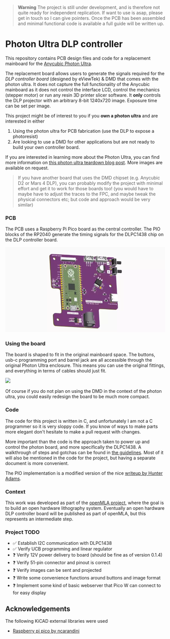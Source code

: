 > **Warning**
> The project is still under development, and is therefore not quite ready for independent replication. If want to use is asap, please get in touch so I can give pointers. Once the PCB has been assembled and minimal functional code is available a full guide will be written up.

# Photon Ultra DLP controller

This repository contains PCB design files and code for a replacement mainboard for the [Anycubic Photon Ultra](https://www.anycubic.com/pages/anycubic-photon-ultra). 

The replacement board allows users to generate the signals required for the *DLP controller board* (designed by eViewTek) & DMD that comes with the photon ultra. It does not capture the full functionality of the Anycubic mainboard as it does not control the interface LCD, control the mechanics (stepper motor) or run any resin 3D printer slicer software. It **only** controls the DLP projector with an arbitrary 8-bit 1240x720 image. Exposure time can be set per image.

This project might be of interest to you if you **own a photon ultra** and are interested in either

1. Using the photon ultra for PCB fabrication (use the DLP to expose a photoresist)
2. Are looking to use a DMD for other applications but are not ready to build your own controller board.

If you are interested in learning more about the Photon Ultra, you can find more information on [this photon ultra teardown blog post](https://nemoandrea.github.io/blog/Anycubic_DLP_teardown/). More images are available on request.

> If you have another board that uses the DMD chipset (e.g. Anycubic D2 or Mars 4 DLP), you can probably modify the project with minimal effort and get it to work for those boards too! (you would have to maybe have to adjust the traces to the FPC, and maybe tweak the physical connectors etc; but code and approach would be very similar)

### PCB

The PCB uses a Raspberry Pi Pico board as the central controller. The PIO blocks of the RP2040 generate the timing signals for the DLPC1438 chip on the DLP controller board.

![](media/board_spinaround.webp)

### Using the board

The board is shaped to fit in the original mainboard space. The buttons, usb-c programming port and barrel jack are all accessible through the original Photon Ultra enclosure. This means you can use the original fittings, and everything in terms of cables should just fit.

![](media/board_in_photon_ultra_enclosure.PNG)

Of course if you do not plan on using the DMD in the context of the photon ultra, you could easily redesign the board to be much more compact.

### Code

The code for this project is written in C, and unfortunately I am not a C programmer so it is very sloppy code. If you know of ways to make parts more elegant don't hesitate to make a pull request with changes.

More important than the code is the approach taken to power up and control the photon board, and more specifically the DLPC1438. A walkthrough of steps and gotchas can be found in [the guidelines](Guidelines.md). Most of it will also be mentioned in the code for the project, but having a separate document is more convenient.

The PIO implementation is a modified version of the nice [writeup by Hunter Adams](https://vanhunteradams.com/Pico/VGA/VGA.html#Code-organization).

### Context

This work was developed as part of the [openMLA project](https://github.com/openMLA), where the goal is to build an open hardware lithography system. Eventually an open hardware DLP controller board will be published as part of openMLA, but this represents an intermediate step. 

### Project TODO

* ✅ Establish I2C communication with DLPC1438 
* ✅ Verify UCB programming and linear regulator
* ❓ Verify 12V power delivery to board (should be fine as of version 0.1.4)
* ❓ Verify 51-pin connector and pinout is correct
* ❓ Verify images can be sent and projected
* ❓ Write some convenience functions around buttons and image format
*  ❓ Implement some kind of basic webserver that Pico W can connect to for easy display

## Acknowledgements

The following KiCAD external libraries were used

* [Raspberry pi pico by ncarandini](https://github.com/ncarandini/KiCad-RP-Pico)

